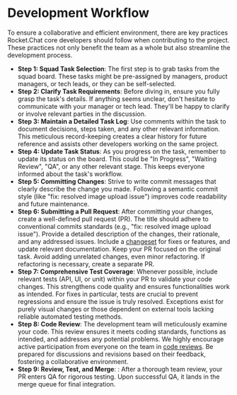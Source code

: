 # Development Workflow

To ensure a collaborative and efficient environment, there are key practices Rocket.Chat core developers should follow when contributing to the project. These practices not only benefit the team as a whole but also streamline the development process.

* **Step 1: Squad Task Selection**: The first step is to grab tasks from the squad board. These tasks might be pre-assigned by managers, product managers, or tech leads, or they can be self-selected.
* **Step 2: Clarify Task Requirements**: Before diving in, ensure you fully grasp the task's details. If anything seems unclear, don't hesitate to communicate with your manager or tech lead. They'll be happy to clarify or involve relevant parties in the discussion.
* **Step 3: Maintain a Detailed Task Log**: Use comments within the task to document decisions, steps taken, and any other relevant information. This meticulous record-keeping creates a clear history for future reference and assists other developers working on the same project.
* **Step 4: Update Task Status**: As you progress on the task, remember to update its status on the board. This could be "In Progress", "Waiting Review", "QA", or any other relevant stage. This keeps everyone informed about the task's workflow.
* **Step 5: Committing Changes**: Strive to write commit messages that clearly describe the change you made. Following a semantic commit style (like "fix: resolved image upload issue") improves code readability and future maintenance.
* **Step 6: Submitting a Pull Request**: After committing your changes, create a well-defined pull request (PR). The title should adhere to conventional commits standards (e.g., "fix: resolved image upload issue"). Provide a detailed description of the changes, their rationale, and any addressed issues. Include a [changeset](../modes-of-contribution/participate-in-rocket.chat-development/development-workflow#id-4.-adding-changeset-to-your-pull-request) for fixes or features, and update relevant documentation. Keep your PR focused on the original task. Avoid adding unrelated changes, even minor refactoring. If refactoring is necessary, create a separate PR.
* **Step 7: Comprehensive Test Coverage**: Whenever possible, include relevant tests (API, UI, or unit) within your PR to validate your code changes. This strengthens code quality and ensures functionalities work as intended. For fixes in particular, tests are crucial to prevent regressions and ensure the issue is truly resolved. Exceptions exist for purely visual changes or those dependent on external tools lacking reliable automated testing methods.
* **Step 8: Code Review**: The development team will meticulously examine your code. This review ensures it meets coding standards, functions as intended, and addresses any potential problems. We highly encourage active participation from everyone on the team in [code reviews](./code-review.md). Be prepared for discussions and revisions based on their feedback, fostering a collaborative environment.
* **Step 9: Review, Test, and Merge**: : After a thorough team review, your PR enters QA for rigorous testing. Upon successful QA, it lands in the merge queue for final integration.

